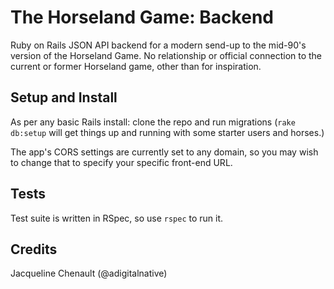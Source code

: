# The Horseland Game: Backend

Ruby on Rails JSON API backend for a modern send-up to the mid-90's version of the Horseland Game. No relationship or official connection to the current or former Horseland game, other than for inspiration.

## Setup and Install

As per any basic Rails install: clone the repo and run migrations (`rake db:setup` will get things up and running with some starter users and horses.)

The app's CORS settings are currently set to any domain, so you may wish to change that to specify your specific front-end URL.

## Tests

Test suite is written in RSpec, so use `rspec` to run it.

## Credits

Jacqueline Chenault (@adigitalnative)
